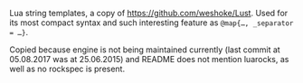 Lua string templates, a copy of https://github.com/weshoke/Lust. Used for its 
most compact syntax and such interesting feature as `@map{…, _separator = …}`.

Copied because engine is not being maintained currently (last commit at 
05.08.2017 was at 25.06.2015) and README does not mention luarocks, as well as 
no rockspec is present.
